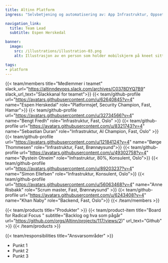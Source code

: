 ```yaml
---
title: Altinn Platform
ingress: "Selvbetjening og automatisering av: App Infrastruktur, Oppsett og vedlikehold av sertifikater, Monitorering, Overvåking og alarmering, APIM. Cloud Management: Tilgangsstyring, Policies, Kostnadskontroll. Nettverk: DNS, Express-route, Sikkerhet."

navigation_link:
  title: Team Lead
  subtitle: Espen Herskedal

banner:
  image:
    src: /illustrations/illustration-03.png
    alt: Illustrasjon av en person som holder mobilskjerm på kneet sitt

tags:
- platform
---
```


{{< team/members title="Medlemmer i teamet" slack_url="https://altinndevops.slack.com/archives/C0378DYQ7B9" slack_url_text="Slackkanal for teamet">}}
{{< team/github-profile url="https://avatars.githubusercontent.com/u/62640845?v=4" name="Espen Herskedal" role="Platformsjef, Security Champion, Fast, Hamar">}}
{{< team/github-profile url="https://avatars.githubusercontent.com/u/32734566?v=4" name="Bengt Fredh" role="Infrastruktur,  Fast, Oslo" >}}
{{< team/github-profile url="https://avatars.githubusercontent.com/u/8321743?v=4" name="Sebastian Duran" role="Infrastruktur, AI Champion, Fast, Oslo" >}}
{{< team/github-profile url="https://avatars.githubusercontent.com/u/12184124?v=4" name="Børge Thommesen" role="Infrastruktur, Fast, Brønnøysund">}}
{{< team/github-profile url="https://avatars.githubusercontent.com/u/49302758?v=4" name="Øystein Otneim" role="Infrastruktur, 80%, Konsulent, Oslo">}}
{{< team/github-profile url="https://avatars.githubusercontent.com/u/89203237?v=4" name="Simon Ellefsen" role="Infrastruktur, Konsulent, Oslo">}}
{{< team/github-profile url="https://avatars.githubusercontent.com/u/56063468?v=4" name="Anne Risbakk" role="Scrum master, Fast, Brønnøysund" >}}
{{< team/github-profile url="https://avatars.githubusercontent.com/u/6243408?v=4" name="Khan Naby" role="Backend, Fast, Oslo">}}
{{< /team/members >}}

{{< team/products title="Produkter" >}}
{{< team/product-item title="Board for Radical Focus " subtitle="Backlog og hva som pågår" url="https://github.com/orgs/Altinn/projects/117/views/2)" url_text="Github" >}}
{{< /team/products >}}

{{< team/responsibilities title="Ansvarsområder" >}}

- Punkt 1
- Punkt 2
- Punkt 3
